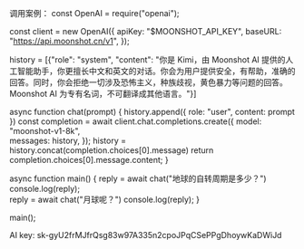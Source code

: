 调用案例：
const OpenAI = require("openai");
 
const client = new OpenAI({
    apiKey: "$MOONSHOT_API_KEY",
    baseURL: "https://api.moonshot.cn/v1",
});
 
history = [{"role": "system", "content": "你是 Kimi，由 Moonshot AI 提供的人工智能助手，你更擅长中文和英文的对话。你会为用户提供安全，有帮助，准确的回答。同时，你会拒绝一切涉及恐怖主义，种族歧视，黄色暴力等问题的回答。Moonshot AI 为专有名词，不可翻译成其他语言。"}]
 
async function chat(prompt) {
    history.append({
        role: "user", content: prompt
    })
    const completion = await client.chat.completions.create({
        model: "moonshot-v1-8k",         
        messages: history,
    });
    history = history.concat(completion.choices[0].message)
    return completion.choices[0].message.content;
}
 
async function main() {
    reply = await chat("地球的自转周期是多少？")
    console.log(reply);   
    reply = await chat("月球呢？")
    console.log(reply);
}
 
main();

AI key: sk-gyU2frMJfrQsg83w97A335n2cpoJPqCSePPgDhoywKaDWiJd